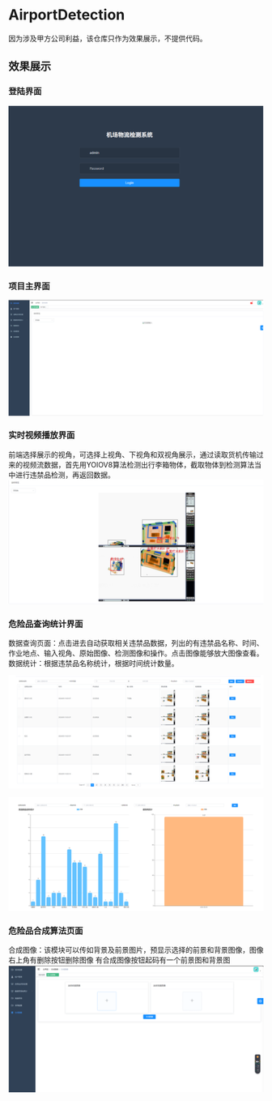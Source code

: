 # AirportDetection
因为涉及甲方公司利益，该仓库只作为效果展示，不提供代码。

## 效果展示

### 登陆界面

![alt text](pic/login.png)

### 项目主界面

![alt text](pic/main.png)

### 实时视频播放界面
前端选择展示的视角，可选择上视角、下视角和双视角展示，通过读取货机传输过来的视频流数据，首先用YOlOV8算法检测出行李箱物体，截取物体到检测算法当中进行违禁品检测，再返回数据。
![alt text](pic/realtimevideo.png)

### 危险品查询统计界面
数据查询页面：点击进去自动获取相关违禁品数据，列出的有违禁品名称、时间、作业地点、输入视角、原始图像、检测图像和操作。点击图像能够放大图像查看。
数据统计：根据违禁品名称统计，根据时间统计数量。

![alt text](pic/search1.png)

![alt text](pic/search2.png)

### 危险品合成算法页面
合成图像：该模块可以传如背景及前景图片，预显示选择的前景和背景图像，图像右上角有删除按钮删除图像 有合成图像按钮起码有一个前景图和背景图
![alt text](pic/generate.png)



